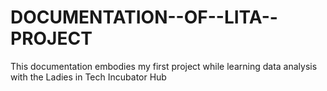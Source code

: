 # DOCUMENTATION--OF--LITA--PROJECT
This documentation embodies my first project while learning data analysis with the Ladies in Tech Incubator Hub
